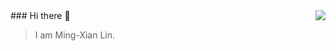 <img align="right" src="https://github-readme-stats.vercel.app/api?username=MaxwellLin3104&show_icons=true&icon_color=805AD5&text_color=718096&bg_color=ffffff&hide_title=true" />
### Hi there 👋

> I am Ming-Xian Lin.
<!--
**MaxwellLin3104/MaxwellLin3104** is a ✨ _special_ ✨ repository because its `README.md` (this file) appears on your GitHub profile.

Here are some ideas to get you started:

- 🔭 I’m currently working on ...
- 🌱 I’m currently learning ...
- 👯 I’m looking to collaborate on ...
- 🤔 I’m looking for help with ...
- 💬 Ask me about ...
- 📫 How to reach me: ...
- 😄 Pronouns: ...
- ⚡ Fun fact: ...
-->
